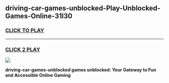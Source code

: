
## driving-car-games-unblocked-Play-Unblocked-Games-Online-31l30
<h3>
<a href="https://premium76.site?title=driving-car-games-unblocked&ref=25A">CLICK TO PLAY</a></h3>
<hr>

<h3>
<a href="https://premium76.site?title=driving-car-games-unblocked&ref=25A">CLICK 2 PLAY</a>
  
</h3>

<a href="https://premium76.site?title=driving-car-games-unblocked&ref=25A"><img src="https://clearcache.store/games.png"></a>


**driving-car-games-unblocked games unblocked: Your Gateway to Fun and Accessible Online Gaming**

